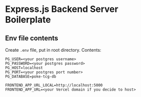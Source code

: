 # Express.js Backend Server Boilerplate

## Env file contents

Create `.env` file, put in root directory. Contents:

```
PG_USER=<your postgres username>
PG_PASSWORD=<your postgres password>
PG_HOST=localhost
PG_PORT=<your postgres port number>
PG_DATABASE=poke-tcg-db

FRONTEND_APP_URL_LOCAL=http://localhost:5000
FRONTEND_APP_URL=<your Vercel domain if you decide to host>
```
